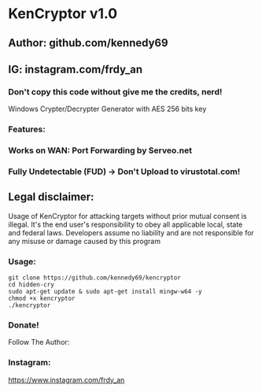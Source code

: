 # KenCryptor v1.0
## Author: github.com/kennedy69
## IG: instagram.com/frdy_an
### Don't copy this code without give me the credits, nerd! 

Windows Crypter/Decrypter Generator with AES 256 bits key

### Features:
### Works on WAN: Port Forwarding by Serveo.net
### Fully Undetectable (FUD) -> Don't Upload to virustotal.com!

## Legal disclaimer:

Usage of KenCryptor for attacking targets without prior mutual consent is illegal. It's the end user's responsibility to obey all applicable local, state and federal laws. Developers assume no liability and are not responsible for any misuse or damage caused by this program 

### Usage:
```
git clone https://github.com/kennedy69/kencryptor
cd hidden-cry
sudo apt-get update & sudo apt-get install mingw-w64 -y
chmod +x kencryptor
./kencryptor
```

### Donate!
Follow The Author:
### Instagram:
https://www.instagram.com/frdy_an
